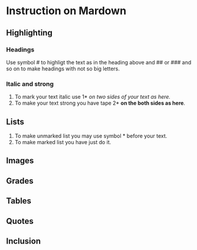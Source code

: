 # Instruction on Mardown
## Highlighting
### Headings
Use symbol # to highligt the text as in the heading above and ## or ### and so on to make headings with not so big letters.
### Italic and strong 
1. To mark your text italic use 1* *on two sides of your text as here.* 
2. To make your text strong you have tape 2* **on the both sides as here**.
## Lists
1. To make unmarked list you may use symbol * before your text.
2. To make marked list you have just do it.
## Images
## Grades
## Tables
## Quotes
## Inclusion
